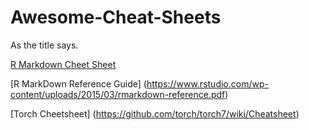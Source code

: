 # Awesome-Cheat-Sheets
As the title says. 

[R Markdown Cheet Sheet](https://www.rstudio.com/wp-content/uploads/2015/02/rmarkdown-cheatsheet.pdf)

[R MarkDown Reference Guide] (https://www.rstudio.com/wp-content/uploads/2015/03/rmarkdown-reference.pdf)

[Torch Cheetsheet] (https://github.com/torch/torch7/wiki/Cheatsheet)
